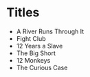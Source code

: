 # Titles

- A River Runs Through It
- Fight Club
- 12 Years a Slave
- The Big Short
- 12 Monkeys
- The Curious Case
